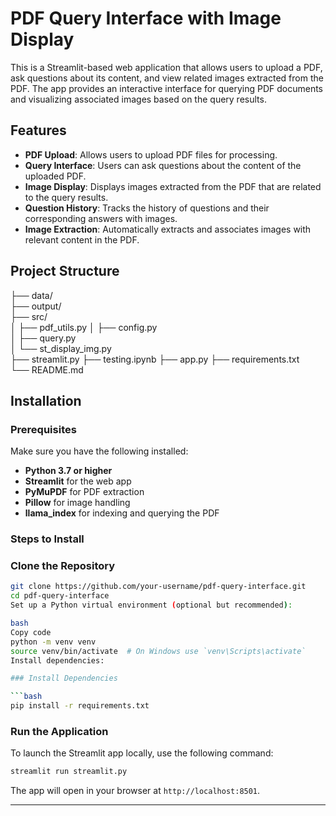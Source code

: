 # PDF Query Interface with Image Display

This is a Streamlit-based web application that allows users to upload a PDF, ask questions about its content, and view related images extracted from the PDF. The app provides an interactive interface for querying PDF documents and visualizing associated images based on the query results.

## Features

- **PDF Upload**: Allows users to upload PDF files for processing.
- **Query Interface**: Users can ask questions about the content of the uploaded PDF.
- **Image Display**: Displays images extracted from the PDF that are related to the query results.
- **Question History**: Tracks the history of questions and their corresponding answers with images.
- **Image Extraction**: Automatically extracts and associates images with relevant content in the PDF.

## Project Structure

├── data/                 
├── output/               
├── src/                  
│   ├── pdf_utils.py 
│   ├── config.py         
│   ├── query.py          
│   └── st_display_img.py  
├── streamlit.py
├── testing.ipynb
├── app.py
├── requirements.txt  
└── README.md
          



## Installation

### Prerequisites

Make sure you have the following installed:

- **Python 3.7 or higher**
- **Streamlit** for the web app
- **PyMuPDF** for PDF extraction
- **Pillow** for image handling
- **llama_index** for indexing and querying the PDF

### Steps to Install

### Clone the Repository

   ```bash
   git clone https://github.com/your-username/pdf-query-interface.git
   cd pdf-query-interface
Set up a Python virtual environment (optional but recommended):

bash
Copy code
python -m venv venv
source venv/bin/activate  # On Windows use `venv\Scripts\activate`
Install dependencies:

### Install Dependencies

```bash
pip install -r requirements.txt
```



### Run the Application

To launch the Streamlit app locally, use the following command:

```bash
streamlit run streamlit.py
```

The app will open in your browser at `http://localhost:8501`.

---
